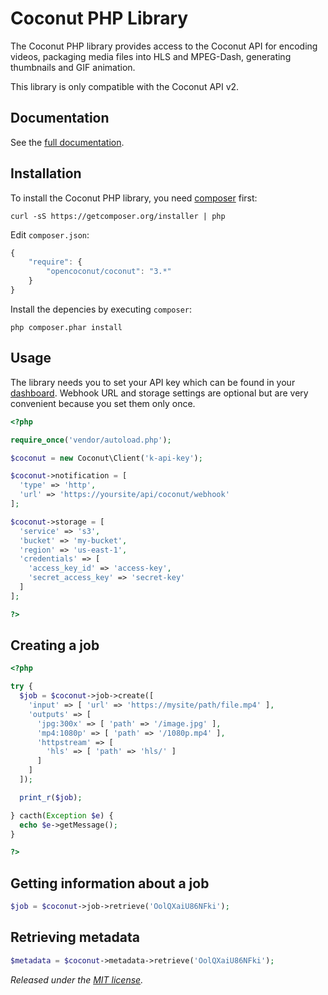 # Coconut PHP Library

The Coconut PHP library provides access to the Coconut API for encoding videos, packaging media files into HLS and MPEG-Dash, generating thumbnails and GIF animation.

This library is only compatible with the Coconut API v2.

## Documentation

See the [full documentation](https://docs.coconut.co).

## Installation

To install the Coconut PHP library, you need [composer](http://getcomposer.org) first:

```console
curl -sS https://getcomposer.org/installer | php
```

Edit `composer.json`:

```javascript
{
    "require": {
        "opencoconut/coconut": "3.*"
    }
}
```

Install the depencies by executing `composer`:

```console
php composer.phar install
```

## Usage

The library needs you to set your API key which can be found in your [dashboard](https://app.coconut.co/api). Webhook URL and storage settings are optional but are very convenient because you set them only once.

```php
<?php

require_once('vendor/autoload.php');

$coconut = new Coconut\Client('k-api-key');

$coconut->notification = [
  'type' => 'http',
  'url' => 'https://yoursite/api/coconut/webhook'
];

$coconut->storage = [
  'service' => 's3',
  'bucket' => 'my-bucket',
  'region' => 'us-east-1',
  'credentials' => [
    'access_key_id' => 'access-key',
    'secret_access_key' => 'secret-key'
  ]
];

?>
```

## Creating a job

```php
<?php

try {
  $job = $coconut->job->create([
    'input' => [ 'url' => 'https://mysite/path/file.mp4' ],
    'outputs' => [
      'jpg:300x' => [ 'path' => '/image.jpg' ],
      'mp4:1080p' => [ 'path' => '/1080p.mp4' ],
      'httpstream' => [
        'hls' => [ 'path' => 'hls/' ]
      ]
    ]
  ]);

  print_r($job);

} cacth(Exception $e) {
  echo $e->getMessage();
}

?>
```

## Getting information about a job

```php
$job = $coconut->job->retrieve('OolQXaiU86NFki');
```

## Retrieving metadata

```php
$metadata = $coconut->metadata->retrieve('OolQXaiU86NFki');
```

*Released under the [MIT license](http://www.opensource.org/licenses/mit-license.php).*
